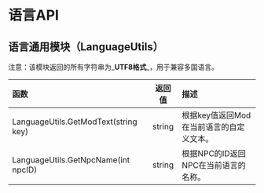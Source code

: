 # 语言API

## 语言通用模块（LanguageUtils）

注意：该模块返回的所有字符串为_**UTF8格式**_，用于兼容多国语言。

| 函数 | 返回值 | 描述 |
| :--- | :---: | :--- |
| LanguageUtils.GetModText\(string key\) | string | 根据key值返回Mod在当前语言的自定义文本。 |
| LanguageUtils.GetNpcName\(int npcID\) | string | 根据NPC的ID返回NPC在当前语言的名称。 |

